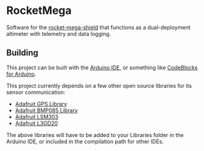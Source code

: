RocketMega
==========

Software for the [rocket-mega-shield](https://github.com/zortness/rocket-mega-shield) that functions
as a dual-deployment altimeter with telemetry and data logging.


Building
------------
This project can be built with the [Arduino IDE](http://arduino.cc/en/main/software), 
or something like [CodeBlocks for Arduino](http://www.arduinodev.com/codeblocks/).

This project currently depends on a few other open source libraries for its sensor communication:
* [Adafruit GPS Library](https://github.com/adafruit/Adafruit-GPS-Library)
* [Adafruit BMP085 Library](https://github.com/adafruit/Adafruit-BMP085-Library)
* [Adafruit LSM303](https://github.com/adafruit/Adafruit_LSM303)
* [Adafruit L3GD20](https://github.com/adafruit/Adafruit_L3GD20)

The above libraries will have to be added to your Libraries folder in the Arduino IDE, 
or included in the compilation path for other IDEs.
